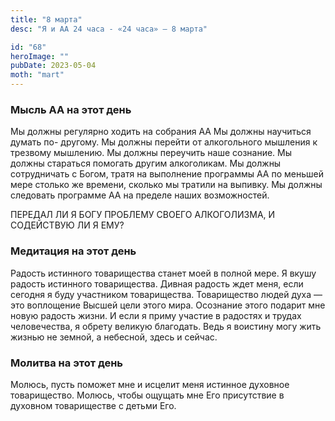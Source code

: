 ```yaml
---
title: "8 марта"
desc: "Я и АА 24 часа - «24 часа» — 8 марта"

id: "68"
heroImage: ""
pubDate: 2023-05-04
moth: "mart"
---
```


### Мысль АА на этот день

Мы должны регулярно ходить на собрания АА Мы должны научиться думать по-
другому. Мы должны перейти от алкогольного мышления к трезвому мышлению. Мы
должны переучить наше сознание. Мы должны стараться помогать другим
алкоголикам. Мы должны сотрудничать с Богом, тратя на выполнение программы АА
по меньшей мере столько же времени, сколько мы тратили на выпивку. Мы должны
следовать программе АА на пределе наших возможностей.

ПЕРЕДАЛ ЛИ Я БОГУ ПРОБЛЕМУ СВОЕГО АЛКОГОЛИЗМА, И СОДЕЙСТВУЮ ЛИ Я ЕМУ?

### Медитация на этот день

Радость истинного товарищества станет моей в полной мере. Я вкушу радость
истинного товарищества. Дивная радость ждет меня, если сегодня я буду
участником товарищества. Товарищество людей духа — это воплощение Высшей цели
этого мира. Осознание этого подарит мне новую радость жизни. И если я приму
участие в радостях и трудах человечества, я обрету великую благодать. Ведь я
воистину могу жить жизнью не земной, а небесной, здесь и сейчас.

### Молитва на этот день

Молюсь, пусть поможет мне и исцелит меня истинное духовное товарищество.
Молюсь, чтобы ощущать мне Его присутствие в духовном товариществе с детьми
Его.

